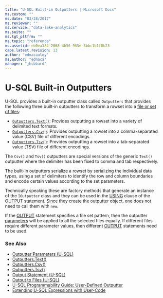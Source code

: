 ```yaml
---
title: "U-SQL Built-in Outputters | Microsoft Docs"
ms.custom: ""
ms.date: "03/28/2017"
ms.reviewer: ""
ms.service: "data-lake-analytics"
ms.suite: ""
ms.tgt_pltfrm: ""
ms.topic: "reference"
ms.assetid: eb0ea384-2068-4b56-985e-3bbc1b1f8b23
caps.latest.revision: 13
author: "edmacauley"
ms.author: "edmaca"
manager: "jhubbard"
---
```

# U-SQL Built-in Outputters
U-SQL provides a built-in outputter class called `Outputters` that provides the following three built-in outputters to transform a rowset into a [file or set of files](output-to-files-u-sql.md):    
-   [`Outputters.Text()`](outputters-text.md): Provides outputting a rowset into a variety of delimited text formats.    
-   [`Outputters.Csv()`](outputters-csv.md): Provides outputting a rowset into a comma-separated value (CSV) file of different encodings.   
-   [`Outputters.Tsv()`](outputters-tsv.md): Provides outputting a rowset into a tab-separated value (TSV) file of different encodings.  
  
The `Csv()` and `Tsv()` outputters are special versions of the generic `Text()` outputter where the delimiter has been fixed to comma and tab respectively.  
  
The built-in outputters serialize a rowset by serializing the individual data types, using a set of delimiters to identify the row and column boundaries and encode certain values according to the set parameters.  
  
Technically speaking these are factory methods that generate an instance of the `IOutputter` class and they can be used in the [USING](output-statement-u-sql.md#us_cla) clause of the [OUTPUT](output-statement-u-sql.md) statement. Since they create the outputter object, one does not need to call them with `new`.  
 
If the [OUTPUT](output-statement-u-sql.md) statement specifies a file set pattern, then the outputter [parameters](outputter-parameters-u-sql.md) will be applied to all the selected files equally. If different files require different parameter values, then different [OUTPUT](output-statement-u-sql.md)  statements need to be used.   
  
### See Also 
* [Outputter Parameters (U-SQL)](outputter-parameters-u-sql.md)
* [Outputters.Text()](outputters-text.md) 
* [Outputters.Csv()](outputters-csv.md) 
* [Outputters.Tsv()](outputters-tsv.md)  
* [Output Statement (U-SQL)](output-statement-u-sql.md)
* [Output to Files (U-SQL)](output-to-files-u-sql.md)
* [U-SQL Programmability Guide: User-Defined Outputter](https://docs.microsoft.com/azure/data-lake-analytics/data-lake-analytics-u-sql-programmability-guide#user-defined-outputter)
* [Extending U-SQL Expressions with User-Code](extending-u-sql-expressions-with-user-code.md)  

